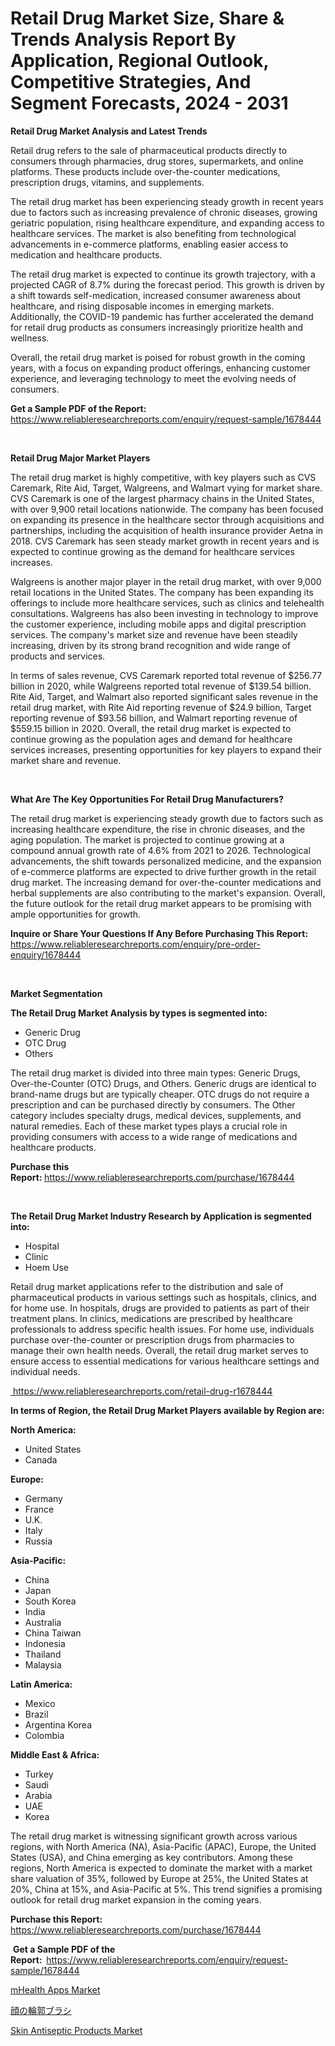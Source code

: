<p><h1>Retail Drug Market Size, Share & Trends Analysis Report By Application, Regional Outlook, Competitive Strategies, And Segment Forecasts, 2024 - 2031</h1></p><p><strong>Retail Drug Market Analysis and Latest Trends</strong></p>
<p><p>Retail drug refers to the sale of pharmaceutical products directly to consumers through pharmacies, drug stores, supermarkets, and online platforms. These products include over-the-counter medications, prescription drugs, vitamins, and supplements.</p><p>The retail drug market has been experiencing steady growth in recent years due to factors such as increasing prevalence of chronic diseases, growing geriatric population, rising healthcare expenditure, and expanding access to healthcare services. The market is also benefiting from technological advancements in e-commerce platforms, enabling easier access to medication and healthcare products.</p><p>The retail drug market is expected to continue its growth trajectory, with a projected CAGR of 8.7% during the forecast period. This growth is driven by a shift towards self-medication, increased consumer awareness about healthcare, and rising disposable incomes in emerging markets. Additionally, the COVID-19 pandemic has further accelerated the demand for retail drug products as consumers increasingly prioritize health and wellness.</p><p>Overall, the retail drug market is poised for robust growth in the coming years, with a focus on expanding product offerings, enhancing customer experience, and leveraging technology to meet the evolving needs of consumers.</p></p>
<p><strong>Get a Sample PDF of the Report:&nbsp;</strong> <a href="https://www.reliableresearchreports.com/enquiry/request-sample/1678444">https://www.reliableresearchreports.com/enquiry/request-sample/1678444</a></p>
<p>&nbsp;</p>
<p><strong>Retail Drug Major Market Players</strong></p>
<p><p>The retail drug market is highly competitive, with key players such as CVS Caremark, Rite Aid, Target, Walgreens, and Walmart vying for market share. CVS Caremark is one of the largest pharmacy chains in the United States, with over 9,900 retail locations nationwide. The company has been focused on expanding its presence in the healthcare sector through acquisitions and partnerships, including the acquisition of health insurance provider Aetna in 2018. CVS Caremark has seen steady market growth in recent years and is expected to continue growing as the demand for healthcare services increases.</p><p>Walgreens is another major player in the retail drug market, with over 9,000 retail locations in the United States. The company has been expanding its offerings to include more healthcare services, such as clinics and telehealth consultations. Walgreens has also been investing in technology to improve the customer experience, including mobile apps and digital prescription services. The company's market size and revenue have been steadily increasing, driven by its strong brand recognition and wide range of products and services.</p><p>In terms of sales revenue, CVS Caremark reported total revenue of $256.77 billion in 2020, while Walgreens reported total revenue of $139.54 billion. Rite Aid, Target, and Walmart also reported significant sales revenue in the retail drug market, with Rite Aid reporting revenue of $24.9 billion, Target reporting revenue of $93.56 billion, and Walmart reporting revenue of $559.15 billion in 2020. Overall, the retail drug market is expected to continue growing as the population ages and demand for healthcare services increases, presenting opportunities for key players to expand their market share and revenue.</p></p>
<p>&nbsp;</p>
<p><strong>What Are The Key Opportunities For Retail Drug Manufacturers?</strong></p>
<p><p>The retail drug market is experiencing steady growth due to factors such as increasing healthcare expenditure, the rise in chronic diseases, and the aging population. The market is projected to continue growing at a compound annual growth rate of 4.6% from 2021 to 2026. Technological advancements, the shift towards personalized medicine, and the expansion of e-commerce platforms are expected to drive further growth in the retail drug market. The increasing demand for over-the-counter medications and herbal supplements are also contributing to the market's expansion. Overall, the future outlook for the retail drug market appears to be promising with ample opportunities for growth.</p></p>
<p><strong>Inquire or Share Your Questions If Any Before Purchasing This Report:</strong> <a href="https://www.reliableresearchreports.com/enquiry/pre-order-enquiry/1678444">https://www.reliableresearchreports.com/enquiry/pre-order-enquiry/1678444</a></p>
<p>&nbsp;</p>
<p><strong>Market Segmentation</strong></p>
<p><strong>The Retail Drug Market Analysis by types is segmented into:</strong></p>
<p><ul><li>Generic Drug</li><li>OTC Drug</li><li>Others</li></ul></p>
<p><p>The retail drug market is divided into three main types: Generic Drugs, Over-the-Counter (OTC) Drugs, and Others. Generic drugs are identical to brand-name drugs but are typically cheaper. OTC drugs do not require a prescription and can be purchased directly by consumers. The Other category includes specialty drugs, medical devices, supplements, and natural remedies. Each of these market types plays a crucial role in providing consumers with access to a wide range of medications and healthcare products.</p></p>
<p><strong>Purchase this Report:&nbsp;</strong><a href="https://www.reliableresearchreports.com/purchase/1678444">https://www.reliableresearchreports.com/purchase/1678444</a></p>
<p>&nbsp;</p>
<p><strong>The Retail Drug Market Industry Research by Application is segmented into:</strong></p>
<p><ul><li>Hospital</li><li>Clinic</li><li>Hoem Use</li></ul></p>
<p><p>Retail drug market applications refer to the distribution and sale of pharmaceutical products in various settings such as hospitals, clinics, and for home use. In hospitals, drugs are provided to patients as part of their treatment plans. In clinics, medications are prescribed by healthcare professionals to address specific health issues. For home use, individuals purchase over-the-counter or prescription drugs from pharmacies to manage their own health needs. Overall, the retail drug market serves to ensure access to essential medications for various healthcare settings and individual needs.</p></p>
<p><a href="https://www.reliableresearchreports.com/retail-drug-r1678444">&nbsp;https://www.reliableresearchreports.com/retail-drug-r1678444</a></p>
<p><strong>In terms of Region, the Retail Drug Market Players available by Region are:</strong></p>
<p>
    <p> <strong> North America: </strong>
        <ul>
            <li>United States</li>
            <li>Canada</li>
        </ul>
        </p> 
    <p> <strong> Europe: </strong>
        <ul>
            <li>Germany</li>
            <li>France</li>
            <li>U.K.</li>
            <li>Italy</li>
            <li>Russia</li>
        </ul>
        </p> 
    <p> <strong> Asia-Pacific: </strong>
        <ul>
            <li>China</li>
            <li>Japan</li>
            <li>South Korea</li>
            <li>India</li>
            <li>Australia</li>
            <li>China Taiwan</li>
            <li>Indonesia</li>
            <li>Thailand</li>
            <li>Malaysia</li>
        </ul>
        </p> 
    <p> <strong> Latin America: </strong>
        <ul>
            <li>Mexico</li>
            <li>Brazil</li>
            <li>Argentina Korea</li>
            <li>Colombia</li>
        </ul>
        </p> 
    <p> <strong> Middle East & Africa: </strong>
        <ul>
            <li>Turkey</li>
            <li>Saudi</li>
            <li>Arabia</li>
            <li>UAE</li>
            <li>Korea</li>
        </ul>
    </p>
    </p>
<p><p>The retail drug market is witnessing significant growth across various regions, with North America (NA), Asia-Pacific (APAC), Europe, the United States (USA), and China emerging as key contributors. Among these regions, North America is expected to dominate the market with a market share valuation of 35%, followed by Europe at 25%, the United States at 20%, China at 15%, and Asia-Pacific at 5%. This trend signifies a promising outlook for retail drug market expansion in the coming years.</p></p>
<p><strong>Purchase this Report: </strong><a href="https://www.reliableresearchreports.com/purchase/1678444">https://www.reliableresearchreports.com/purchase/1678444</a></p>
<p>&nbsp;<strong>Get a Sample PDF of the Report:&nbsp;&nbsp;</strong><a href="https://www.reliableresearchreports.com/enquiry/request-sample/1678444">https://www.reliableresearchreports.com/enquiry/request-sample/1678444</a></p>
<p><strong></strong></p>
<p><p><a href="https://github.com/johnbach50/Market-Research-Report-List-4/blob/main/mhealth-apps-market.md">mHealth Apps Market</a></p><p><a href="https://github.com/CarlieShields/Market-Research-Report-List-2/blob/main/7319660178803.md">顔の輪郭ブラシ</a></p><p><a href="https://github.com/pjcfca/Market-Research-Report-List-3/blob/main/skin-antiseptic-products-market.md">Skin Antiseptic Products Market</a></p></p>